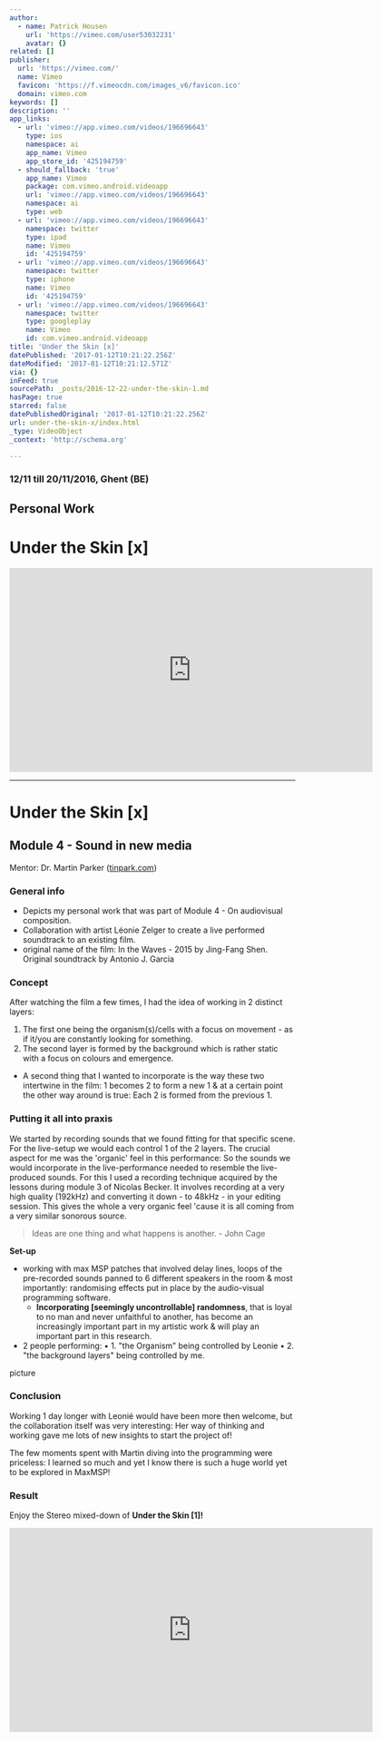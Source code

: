 ```yaml
---
author:
  - name: Patrick Housen
    url: 'https://vimeo.com/user53032231'
    avatar: {}
related: []
publisher:
  url: 'https://vimeo.com/'
  name: Vimeo
  favicon: 'https://f.vimeocdn.com/images_v6/favicon.ico'
  domain: vimeo.com
keywords: []
description: ''
app_links:
  - url: 'vimeo://app.vimeo.com/videos/196696643'
    type: ios
    namespace: ai
    app_name: Vimeo
    app_store_id: '425194759'
  - should_fallback: 'true'
    app_name: Vimeo
    package: com.vimeo.android.videoapp
    url: 'vimeo://app.vimeo.com/videos/196696643'
    namespace: ai
    type: web
  - url: 'vimeo://app.vimeo.com/videos/196696643'
    namespace: twitter
    type: ipad
    name: Vimeo
    id: '425194759'
  - url: 'vimeo://app.vimeo.com/videos/196696643'
    namespace: twitter
    type: iphone
    name: Vimeo
    id: '425194759'
  - url: 'vimeo://app.vimeo.com/videos/196696643'
    namespace: twitter
    type: googleplay
    name: Vimeo
    id: com.vimeo.android.videoapp
title: 'Under the Skin [x]'
datePublished: '2017-01-12T10:21:22.256Z'
dateModified: '2017-01-12T10:21:12.571Z'
via: {}
inFeed: true
sourcePath: _posts/2016-12-22-under-the-skin-1.md
hasPage: true
starred: false
datePublishedOriginal: '2017-01-12T10:21:22.256Z'
url: under-the-skin-x/index.html
_type: VideoObject
_context: 'http://schema.org'

---
```

### 12/11 till 20/11/2016, Ghent (BE)

## Personal Work

# Under the Skin \[x\]

<iframe src="https://cdn.embedly.com/widgets/media.html?src=https%3A%2F%2Fplayer.vimeo.com%2Fvideo%2F196696643&amp;url=https%3A%2F%2Fvimeo.com%2F196696643&amp;image=https%3A%2F%2Fi.vimeocdn.com%2Fvideo%2F609249153_640.jpg&amp;key=b7d04c9b404c499eba89ee7072e1c4f7&amp;type=text%2Fhtml&amp;schema=vimeo" width="640" height="360" scrolling="no" frameborder="0" allowfullscreen="" style=""></iframe>

---

# **Under the Skin \[x\]**

## **Module 4 - Sound in new media**

Mentor: Dr. Martin Parker ([tinpark.com][0])

### **General info**

* Depicts my personal work that was part of Module 4 - On audiovisual composition.
* Collaboration with artist Léonie Zelger to create a live performed soundtrack to an existing film.
* original name of the film: In the Waves - 2015 by Jing-Fang Shen. Original soundtrack by Antonio J. Garcia

### **Concept**

After watching the film a few times, I had the idea of working in 2 distinct layers:

1. The first one being the organism(s)/cells with a focus on movement - as if it/you are constantly looking for something. 
2. The second layer is formed by the background which is rather static with a focus on colours and emergence.

* A second thing that I wanted to incorporate is the way these two intertwine in the film: 1 becomes 2 to form a new 1 & at a certain point the other way around is true: Each 2 is formed from the previous 1\.

### **Putting it all into praxis**

We started by recording sounds that we found fitting for that specific scene. For the live-setup we would each control 1 of the 2 layers. The crucial aspect for me was the 'organic' feel in this performance: So the sounds we would incorporate in the live-performance needed to resemble the live-produced sounds. For this I used a recording technique acquired by the lessons during module 3 of Nicolas Becker. It involves recording at a very high quality (192kHz) and converting it down - to 48kHz - in your editing session. This gives the whole a very organic feel 'cause it is all coming from a very similar sonorous source. 
> 
> Ideas are one thing and what happens is another. - John Cage

**Set-up**

* working with max MSP patches that involved delay lines, loops of the pre-recorded sounds panned to 6 different speakers in the room & most importantly: randomising effects put in place by the audio-visual programming software. 
  * **Incorporating \[seemingly uncontrollable\] randomness**, that is loyal to no man and never unfaithful to another, has become an increasingly important part in my artistic work & will play an important part in this research.
* 2 people performing: • 1\. "the Organism" being controlled by Leonie • 2\. "the background layers" being controlled by me.

picture

### **Conclusion**

Working 1 day longer with Leonié would have been more then welcome, but the collaboration itself was very interesting: Her way of thinking and working gave me lots of new insights to start the project of! 

The few moments spent with Martin diving into the programming were priceless: I learned so much and yet I know there is such a huge world yet to be explored in MaxMSP! 

### **Result**

Enjoy the Stereo mixed-down of **Under the Skin \[1\]!**

<iframe src="https://cdn.embedly.com/widgets/media.html?src=https%3A%2F%2Fplayer.vimeo.com%2Fvideo%2F196696643&amp;url=https%3A%2F%2Fvimeo.com%2F196696643&amp;image=https%3A%2F%2Fi.vimeocdn.com%2Fvideo%2F609249153_640.jpg&amp;key=b7d04c9b404c499eba89ee7072e1c4f7&amp;type=text%2Fhtml&amp;schema=vimeo" width="640" height="360" scrolling="no" frameborder="0" allowfullscreen="" style=""></iframe>



[0]: http://tinpark.com/